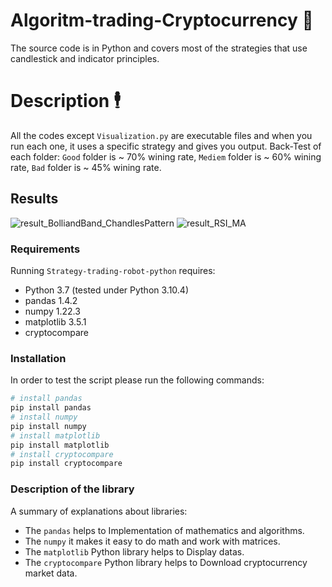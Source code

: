 # Algoritm-trading-Cryptocurrency 🚀
The source code is in Python and covers most of the strategies that use candlestick and indicator principles.


# Description 🕴️
All the codes except `Visualization.py` are executable files and when you run each one, it uses a specific strategy and gives you output.
Back-Test of each folder: `Good` folder is ~ 70% wining rate, `Mediem` folder is ~ 60% wining rate, `Bad` folder is ~ 45% wining rate.

## Results
![result_BolliandBand_ChandlesPattern](https://user-images.githubusercontent.com/113052872/191526718-403d534a-f39f-4257-b67b-9f0efe03d428.png)
![result_RSI_MA](https://user-images.githubusercontent.com/113052872/191529396-05e8f62c-225a-4944-aec5-cfc25f67563b.png)


### Requirements
Running `Strategy-trading-robot-python` requires:
* Python 3.7 (tested under Python 3.10.4)
* pandas 1.4.2
* numpy 1.22.3
* matplotlib 3.5.1
* cryptocompare

### Installation
In order to test the script please run the following commands:
```sh
# install pandas
pip install pandas
# install numpy
pip install numpy
# install matplotlib
pip install matplotlib
# install cryptocompare
pip install cryptocompare
```

### Description of the library
A summary of explanations about libraries:
* The `pandas` helps to Implementation of mathematics and algorithms.
* The `numpy` it makes it easy to do math and work with matrices.
* The `matplotlib` Python  library helps to Display datas.
* The `cryptocompare` Python library helps to Download cryptocurrency market data.
